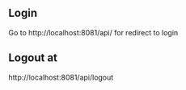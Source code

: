 ## Login

Go to http://localhost:8081/api/ for redirect to login


## Logout at
http://localhost:8081/api/logout